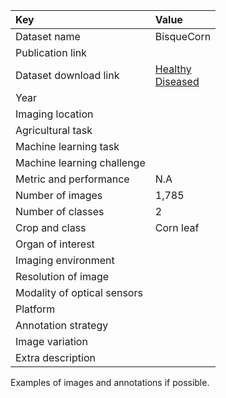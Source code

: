 
| Key                         | Value                                                                                                                                                                                                                                                                           |
|:----------------------------|:--------------------------------------------------------------------------------------------------------------------------------------------------------------------------------------------------------------------------------------------------------------------------------|
| Dataset name                | BisqueCorn                                                                                                                                                                                                                                                                      |
| Publication link            |                                                                                                                                                                                                                                                                                 |
| Dataset download link       | [Healthy](https://bisque.cyverse.org/client_service/view?resource=https://bisque.cyverse.org/data_service/00-fsRrwb8afr4Q4diBdiWtF9) <br> [Diseased](https://bisque.cyverse.org/client_service/view?resource=https://bisque.cyverse.org/data_service/00-RwgzE6c8Mt3VKEZHitpe25) |
| Year                        |                                                                                                                                                                                                                                                                                 |
| Imaging location            |                                                                                                                                                                                                                                                                                 |
| Agricultural task           |                                                                                                                                                                                                                                                                                 |
| Machine learning task       |                                                                                                                                                                                                                                                                                 |
| Machine learning challenge  |                                                                                                                                                                                                                                                                                 |
| Metric and performance      | N.A                                                                                                                                                                                                                                                                             |
| Number of images            | 1,785                                                                                                                                                                                                                                                                           |
| Number of classes           | 2                                                                                                                                                                                                                                                                               |
| Crop and class              | Corn leaf                                                                                                                                                                                                                                                                       |
| Organ of interest           |                                                                                                                                                                                                                                                                                 |
| Imaging environment         |                                                                                                                                                                                                                                                                                 |
| Resolution of image         |                                                                                                                                                                                                                                                                                 |
| Modality of optical sensors |                                                                                                                                                                                                                                                                                 |
| Platform                    |                                                                                                                                                                                                                                                                                 |
| Annotation strategy         |                                                                                                                                                                                                                                                                                 |
| Image variation             |                                                                                                                                                                                                                                                                                 |
| Extra description           |                                                                                                                                                                                                                                                                                 |


Examples of images and annotations if possible.
